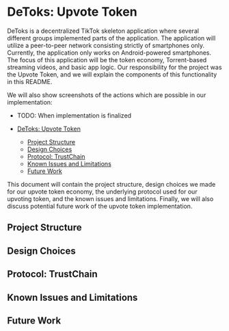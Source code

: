 # DeToks: Upvote Token

DeToks is a decentralized TikTok skeleton application where several different groups implemented parts of the application. The application will utilize a peer-to-peer network consisting strictly of smartphones only. Currently, the application only works on Android-powered smartphones. The focus of this application will be the token economy, Torrent-based streaming videos, and basic app logic. Our responsibility for the project was the Upvote Token, and we will explain the components of this functionality in this README. 

We will also show screenshots of the actions which are possible in our implementation:
- TODO: When implementation is finalized

- [DeToks: Upvote Token](#detoks--upvote-token)
  * [Project Structure](#project-structure)
  * [Design Choices](#design-choices)
  * [Protocol: TrustChain](#protocol--trustchain)
  * [Known Issues and Limitations](#known-issues-and-limitations)
  * [Future Work](#future-work)

This document will contain the project structure, design choices we made for our upvote token economy, the underlying protocol used for our upvoting token, and the known issues and limitations. Finally, we will also discuss potential future work of the upvote token implementation. 


## Project Structure

## Design Choices

## Protocol: TrustChain

## Known Issues and Limitations

## Future Work
